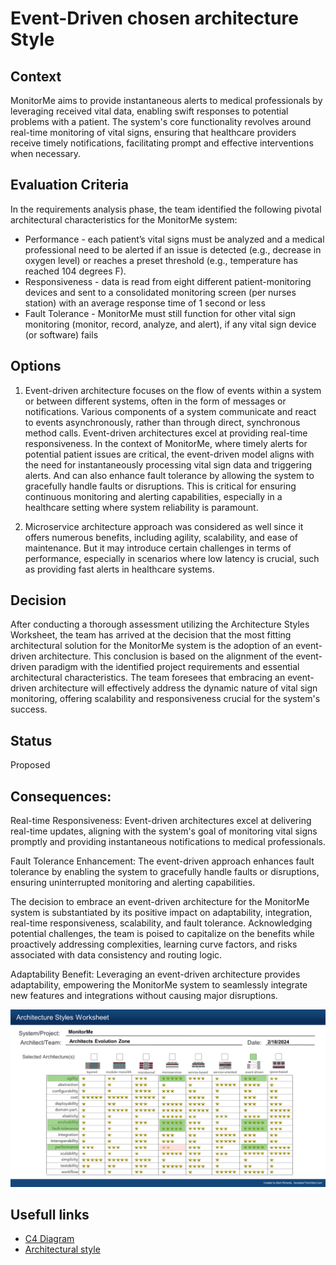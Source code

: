 # Event-Driven chosen architecture Style

## Context
MonitorMe aims to provide instantaneous alerts to medical professionals by leveraging received vital data, enabling swift responses to potential problems with a patient. 
The system's core functionality revolves around real-time monitoring of vital signs, ensuring that healthcare providers receive timely notifications, facilitating prompt and 
effective interventions when necessary.

## Evaluation Criteria 
In the requirements analysis phase, the team identified the following pivotal architectural characteristics for the MonitorMe system:
- Performance - each patient’s vital signs must be analyzed and a medical professional need to be alerted if an issue is detected (e.g., decrease in oxygen level) or reaches a preset threshold (e.g., temperature has reached 104 degrees F).
- Responsiveness - data is read from eight different patient-monitoring devices and sent to a consolidated monitoring screen (per nurses station) with an average response time of 1 second or less
- Fault Tolerance - MonitorMe must still function for other vital sign monitoring (monitor, record, analyze, and alert), if any vital sign device (or software) fails 

## Options
1) Event-driven architecture focuses on the flow of events within a system or between different systems, often in the form of messages or notifications. Various components of a system communicate and react to events asynchronously, rather than through direct, synchronous method calls. Event-driven architectures excel at providing real-time responsiveness. In the context of MonitorMe, where timely alerts for potential patient issues are critical, the event-driven model aligns with the need for instantaneously processing vital sign data and triggering alerts. And can also enhance fault tolerance by allowing the system to gracefully handle faults or disruptions. This is critical for ensuring continuous monitoring and alerting capabilities, especially in a healthcare setting where system reliability is paramount.

2) Microservice architecture approach was considered as well since it offers numerous benefits, including agility, scalability, and ease of maintenance. But it may introduce certain challenges in terms of performance, especially in scenarios where low latency is crucial, such as providing fast alerts in healthcare systems. 

## Decision
After conducting a thorough assessment utilizing the Architecture Styles Worksheet, the team has arrived at the decision that the most fitting architectural solution for the MonitorMe system is the adoption of an event-driven architecture. This conclusion is based on the alignment of the event-driven paradigm with the identified project requirements and essential architectural characteristics. The team foresees that embracing an event-driven architecture will effectively address the dynamic nature of vital sign monitoring, offering scalability and responsiveness crucial for the system's success.

## Status
Proposed

## Consequences:

Real-time Responsiveness: Event-driven architectures excel at delivering real-time updates, aligning with the system's goal of monitoring vital signs promptly and providing instantaneous notifications to medical professionals.

Fault Tolerance Enhancement: The event-driven approach enhances fault tolerance by enabling the system to gracefully handle faults or disruptions, ensuring uninterrupted monitoring and alerting capabilities.

The decision to embrace an event-driven architecture for the MonitorMe system is substantiated by its positive impact on adaptability, integration, real-time responsiveness, scalability, and fault tolerance. Acknowledging potential challenges, the team is poised to capitalize on the benefits while proactively addressing complexities, learning curve factors, and risks associated with data consistency and routing logic.

Adaptability Benefit: Leveraging an event-driven architecture provides adaptability, empowering the MonitorMe system to seamlessly integrate new features and integrations without causing major disruptions.

![ArchitectureStyle](https://github.com/ArchitectsEvolutionZone/MonitorMe/blob/main/2.ArchitectureVisualization/ArchitectureStylesWorksheet.png)

## Usefull links 
- [C4 Diagram](https://github.com/ArchitectsEvolutionZone/MonitorMe/blob/main/2.ArchitectureVisualization/C4Diagram.md)
- [Architectural style](https://github.com/ArchitectsEvolutionZone/MonitorMe/blob/main/2.ArchitectureVisualization/ArchitectureStyle.md)

